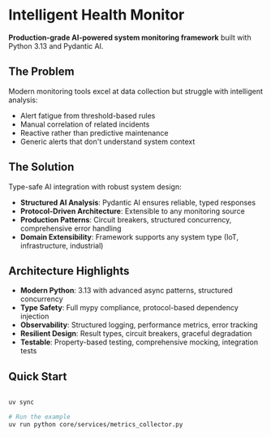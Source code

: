 # Intelligent Health Monitor

**Production-grade AI-powered system monitoring framework** built with Python 3.13 and Pydantic AI.

## The Problem

Modern monitoring tools excel at data collection but struggle with intelligent analysis:

- Alert fatigue from threshold-based rules
- Manual correlation of related incidents
- Reactive rather than predictive maintenance
- Generic alerts that don't understand system context

## The Solution

Type-safe AI integration with robust system design:

- **Structured AI Analysis**: Pydantic AI ensures reliable, typed responses
- **Protocol-Driven Architecture**: Extensible to any monitoring source
- **Production Patterns**: Circuit breakers, structured concurrency, comprehensive error handling
- **Domain Extensibility**: Framework supports any system type (IoT, infrastructure, industrial)

## Architecture Highlights

- **Modern Python**: 3.13 with advanced async patterns, structured concurrency
- **Type Safety**: Full mypy compliance, protocol-based dependency injection
- **Observability**: Structured logging, performance metrics, error tracking
- **Resilient Design**: Result types, circuit breakers, graceful degradation
- **Testable**: Property-based testing, comprehensive mocking, integration tests

## Quick Start

```bash

uv sync

# Run the example
uv run python core/services/metrics_collector.py
```
